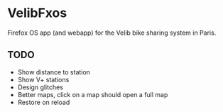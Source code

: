 VelibFxos
=========

Firefox OS app (and webapp) for the Velib bike sharing system in Paris.


## TODO

* Show distance to station
* Show V+ stations
* Design glitches
* Better maps, click on a map should open a full map
* Restore on reload
